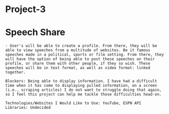 # Project-3

# Speech Share
    - User's will be able to create a profile. From there, they will be able to view speeches from a multitude of websites. Be it famous speeches made in a political, sports or film setting. From there, they will have the option of being able to post these speeches on their profile, or share them with other people, if they so wish. These speeches will be in text format, as well as video format: linked together.

    Blockers: Being able to display information. I have had a difficult time when it has come to displaying pulled information, on a screen (i.e., scraping articles) I do not want to struggle doing that again, so I feel this project can help me tackle those difficulties head-on.

    Technologies/Websites I Would Like to Use: YouTube, ESPN API
    Libraries: Undecided
